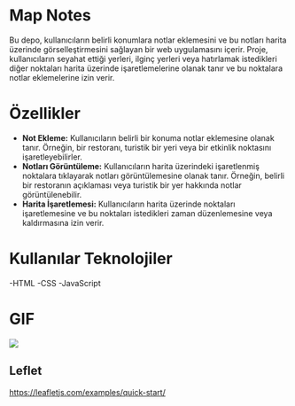 # Map Notes
Bu depo, kullanıcıların belirli konumlara notlar eklemesini ve bu notları harita üzerinde görselleştirmesini sağlayan bir web uygulamasını içerir. Proje, kullanıcıların seyahat ettiği yerleri, ilginç yerleri veya hatırlamak istedikleri diğer noktaları harita üzerinde işaretlemelerine olanak tanır ve bu noktalara notlar eklemelerine izin verir.

# Özellikler 
- **Not Ekleme:** Kullanıcıların belirli bir konuma notlar eklemesine olanak tanır. Örneğin, bir restoranı, turistik bir yeri veya bir etkinlik noktasını işaretleyebilirler.
- **Notları Görüntüleme:** Kullanıcıların harita üzerindeki işaretlenmiş noktalara tıklayarak notları görüntülemesine olanak tanır. Örneğin, belirli bir restoranın açıklaması veya turistik bir yer hakkında notlar görüntülenebilir.
- **Harita İşaretlemesi:** Kullanıcıların harita üzerinde noktaları işaretlemesine ve bu noktaları istedikleri zaman düzenlemesine veya kaldırmasına izin verir.

# Kullanılar Teknolojiler
-HTML
-CSS
-JavaScript

# GIF
![](images/Map%20Notes%20gif%20(1).gif)

## Leflet

https://leafletjs.com/examples/quick-start/


